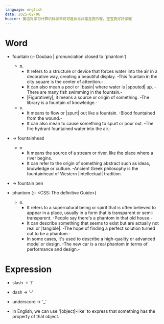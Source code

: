 ```yaml
---
language: english
date: 2025-02-06
huaier: 英语对学习计算机科学来说可是非常非常重要的喔，宝宝要好好学喔
---
```


# Word

+ fountain (:- Doubao | pronunciation closed to 'phantom')
  + n.
    + It refers to a structure or device that forces water into the 
      air in a decorative way, creating a beautiful display.
     -This fountain in the city square is the center of attention.-
    + It can also mean a pool or |basin| where water is |spouted| up.
     -There are many fish swimming in the fountain.-
    + |Figuratively|, it means a source or origin of something.
     -The library is a fountain of knowledge.-
  + v.
    + It means to flow or |spurt| out like a fountain.
     -Blood fountained from the wound.-
    + It can also mean to cause something to spurt or pour out.
     -The fire hydrant fountained water into the air.-
+ -> fountainhead
  + n.
    + It means the source of a stream or river, like the place where
      a river begins.
    + It can refer to the origin of something abstract such as ideas,
      knowledge or culture.
     -Ancient Greek philosophy is the fountainhead of Western 
      |intellectual| tradition.
+ -> fountain pen

+ phantom (:- <CSS: The definitive Guide>)
  + n.
    + It refers to a supernatural being or spirit that is often believed
      to appear in a place, usually in a form that is transparent or semi-
      transparent.
     -People say there's a phantom in that old house.-
    + It can describe something that seems to exist but are actually not 
      real or |tangible|.
     -The hope of finding a perfect solution turned out to be a phantom.-
    + In some cases, it's used to describe a high-quality or advanced 
      model or design.
     -The new car is a real phantom in terms of performance and design.-

# Expression

+ slash       -> '/'
+ dash        -> '-'
+ underscore  -> '_'

+ In English, we can use '[object]-like' to express that something has the property
  of that object.